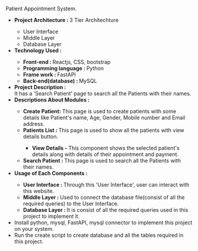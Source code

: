 Patient Appointment System.
<ul>
<li><b> Project Architecture : </b> 3 Tier Architechture</li>
  <ul>
    <li> User Interface </li>
    <li> Middle Layer </li>
    <li> Database Layer </li>
  </ul>

<li><b> Technology Used : </b> </li>
    <ul>
      <li> <b> Front-end : </b> Reactjs, CSS, bootstrap </li>
      <li> <b> Programming language : </b> Python </li>
      <li> <b> Frame work : </b> FastAPI </li>
      <li> <b> Back-end(database) : </b> MySQL </li>
   </ul>

<li><b> Project Description : </b></br> 
  It has a 'Search Patient' page to search all the Patients with their names.</li>

<li><b> Descriptions About Modules : </b></li>
  <ul>
    <li><b>Create Patient: </b> This page is used to create patients with some details like Patient's name, Age, Gender, Mobile number and Email address.</li>
    <li><b>Patients List : </b> This page is used to show all the patients with view details button.</li>
                              <ul>
                                 <li><b> View Details - </b> This component shows the selected patient's details along with details of their appointment and payment.
                              </ul>
    <li><b>Search Patient : </b> This page is used to search all the Patients with their names.</li>
  </ul>
<li><b> Usage of Each Components : </b></li>
  <ul>
    <li><b> User Interface : </b> Through this 'User Interface', user can interact with this website.</li>
    <li><b> Middle Layer : </b> Used to connect the database file(consist of all the required queries) to the User Interface.</li>
    <li><b>  Database Layer : </b> It is consist of all the required queries used in this project to implement it.</li>
  </ul>

<li>Install python, mysql, FastAPI, mysql connector to implement this project on your system.</li>

<li>Run the create script to create database and all the tables required in this project.</li>
</ul>
